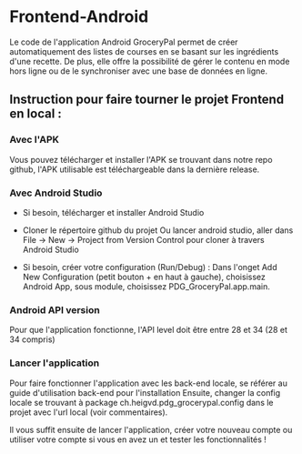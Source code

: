 # Frontend-Android

Le code de l'application Android GroceryPal permet de créer automatiquement des listes de courses en se basant sur les ingrédients d'une recette. 
De plus, elle offre la possibilité de gérer le contenu en mode hors ligne ou de le synchroniser avec une base de données en ligne.

## Instruction pour faire tourner le projet Frontend en local :

### Avec l'APK

Vous pouvez télécharger et installer l'APK se trouvant dans notre repo github, l'APK utilisable est téléchargeable dans la dernière release.

### Avec Android Studio

- Si besoin, télécharger et installer Android Studio

- Cloner le répertoire github du projet
Ou lancer android studio, aller dans File -> New -> Project from Version Control 
  pour cloner à travers Android Studio


- Si besoin, créer votre configuration (Run/Debug) : Dans l'onget Add New Configuration (petit bouton + en haut à gauche), choisissez
  Android App, sous module, choisissez PDG_GroceryPal.app.main.

### Android API version
Pour que l'application fonctionne, l'API level doit être entre 28 et 34 (28 et 34 compris)

### Lancer l'application
Pour faire fonctionner l'application avec les back-end locale, se référer au guide d'utilisation back-end pour l'installation
Ensuite, changer la config locale se trouvant à package ch.heigvd.pdg_grocerypal.config dans le projet avec l'url local (voir commentaires).

Il vous suffit ensuite de lancer l'application, créer votre nouveau compte ou utiliser votre compte si vous en avez un et tester les fonctionnalités !
